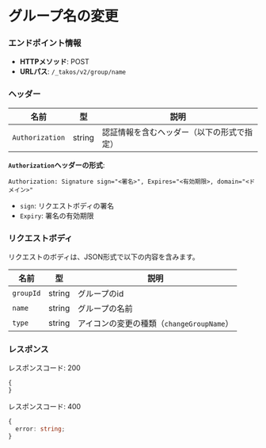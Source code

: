 # グループ名の変更

### エンドポイント情報

- **HTTPメソッド**: POST
- **URLパス**: `/_takos/v2/group/name`

### ヘッダー

| 名前            | 型     | 説明                                       |
| --------------- | ------ | ------------------------------------------ |
| `Authorization` | string | 認証情報を含むヘッダー（以下の形式で指定） |

**`Authorization`ヘッダーの形式**:

```
Authorization: Signature sign="<署名>", Expires="<有効期限>, domain="<ドメイン>"
```

- `sign`: リクエストボディの署名
- `Expiry`: 署名の有効期限

### リクエストボディ

リクエストのボディは、JSON形式で以下の内容を含みます。

| 名前      | 型     | 説明                                      |
| --------- | ------ | ----------------------------------------- |
| `groupId` | string | グループのid                              |
| `name`    | string | グループの名前                            |
| `type`    | string | アイコンの変更の種類（`changeGroupName`） |

### レスポンス

レスポンスコード: 200

```ts
{
}
```

レスポンスコード: 400

```ts
{
  error: string;
}
```
